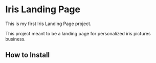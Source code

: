 # Iris Landing Page

This is my first Iris Landing Page project.

This project meant to be a landing page for personalized iris pictures business. 

## How to Install

<TODO>